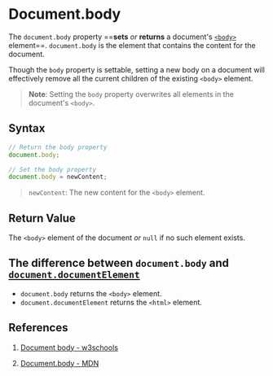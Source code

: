 # Document.body

The `document.body` property ==**sets** _or_ **returns** a document's [`<body>`](https://developer.mozilla.org/en-US/docs/Web/HTML/Element/body) element==. `document.body` is the element that contains the content for the document. 

Though the `body` property is settable, setting a new body on a document will effectively remove all the current children of the existing `<body>` element.

> **Note**: Setting the `body` property overwrites all elements in the document's `<body>`.

## Syntax

```js
// Return the body property
document.body;

// Set the body property
document.body = newContent;
```

> `newContent`: The new content for the `<body>` element.

## Return Value

The `<body>` element of the document _or_ `null` if no such element exists.

## The difference between `document.body` and [`document.documentElement`](https://developer.mozilla.org/en-US/docs/Web/API/Document/documentElement)

- `document.body` returns the `<body>` element.
- `document.documentElement` returns the `<html>` element.

## References

1. [Document body - w3schools](https://www.w3schools.com/jsref/prop_doc_body.asp)

2. [Document.body - MDN](https://developer.mozilla.org/en-US/docs/Web/API/Document/body)
